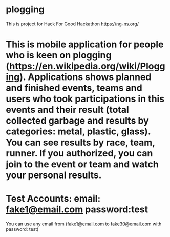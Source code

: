 # plogging
This is project for Hack For Good Hackathon
https://ng-ns.org/


This is mobile application for people who is keen on plogging (https://en.wikipedia.org/wiki/Plogging).
Applications shows planned and finished events, teams and users who took participations in this events and their result (total collected garbage and results by categories: metal, plastic, glass). You can see results by race, team, runner.
If you authorized, you can join to the event or team and watch your personal results.
===================
Test Accounts:
email: fake1@email.com
password:test
====================
You can use any email from
(fake1@email.com to fake30@email.com with password: test)